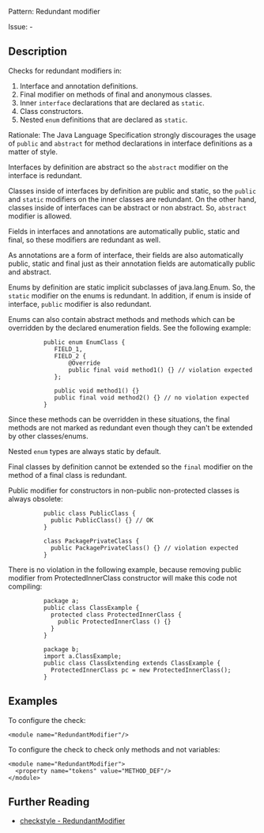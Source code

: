 Pattern: Redundant modifier

Issue: -

## Description

Checks for redundant modifiers in: 

  1. Interface and annotation definitions.
  2. Final modifier on methods of final and anonymous classes.
  3. Inner `interface` declarations that are declared as `static`. 
  4. Class constructors.
  5. Nested `enum` definitions that are declared as `static`. 

Rationale: The Java Language Specification strongly discourages the usage of `public` and `abstract` for method declarations in interface definitions as a matter of style. 

Interfaces by definition are abstract so the `abstract` modifier on the interface is redundant. 

Classes inside of interfaces by definition are public and static, so the `public` and `static` modifiers on the inner classes are redundant. On the other hand, classes inside of interfaces can be abstract or non abstract. So, `abstract` modifier is allowed. 

Fields in interfaces and annotations are automatically public, static and final, so these modifiers are redundant as well. 

As annotations are a form of interface, their fields are also automatically public, static and final just as their annotation fields are automatically public and abstract. 

Enums by definition are static implicit subclasses of java.lang.Enum<E>. So, the `static` modifier on the enums is redundant. In addition, if enum is inside of interface, `public` modifier is also redundant. 

Enums can also contain abstract methods and methods which can be overridden by the declared enumeration fields. See the following example: 
    
    
              public enum EnumClass {
                 FIELD_1,
                 FIELD_2 {
                     @Override
                     public final void method1() {} // violation expected
                 };
    
                 public void method1() {}
                 public final void method2() {} // no violation expected
              }
            

Since these methods can be overridden in these situations, the final methods are not marked as redundant even though they can't be extended by other classes/enums. 

Nested `enum` types are always static by default. 

Final classes by definition cannot be extended so the `final` modifier on the method of a final class is redundant. 

Public modifier for constructors in non-public non-protected classes is always obsolete: 
    
    
              public class PublicClass {
                public PublicClass() {} // OK
              }
    
              class PackagePrivateClass {
                public PackagePrivateClass() {} // violation expected
              }
            

There is no violation in the following example, because removing public modifier from ProtectedInnerClass constructor will make this code not compiling: 
    
    
              package a;
              public class ClassExample {
                protected class ProtectedInnerClass {
                  public ProtectedInnerClass () {}
                }
              }
    
              package b;
              import a.ClassExample;
              public class ClassExtending extends ClassExample {
                ProtectedInnerClass pc = new ProtectedInnerClass();
              }
            

## Examples

To configure the check: 
    
    
    <module name="RedundantModifier"/>
            

To configure the check to check only methods and not variables: 
    
    
    <module name="RedundantModifier">
      <property name="tokens" value="METHOD_DEF"/>
    </module>

## Further Reading

* [checkstyle - RedundantModifier](http://checkstyle.sourceforge.net/config_modifier.html#RedundantModifier)